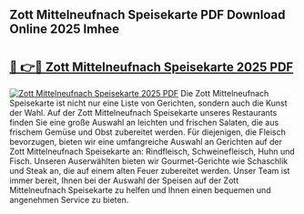 ## Zott Mittelneufnach Speisekarte PDF Download Online 2025 lmhee

# <h2><a href="http://gc9appr.nevu.top/?p=Zott+Mittelneufnach+Speisekarte">🔗 👉🔴 Zott Mittelneufnach Speisekarte 2025 PDF</a></h2>

[![Zott Mittelneufnach Speisekarte 2025 PDF](https://i.imgur.com/dBaPXMq.png)](http://gc9appr.nevu.top/?p=Zott+Mittelneufnach+Speisekarte)
Die Zott Mittelneufnach Speisekarte ist nicht nur eine Liste von Gerichten, sondern auch die Kunst der Wahl. Auf der Zott Mittelneufnach Speisekarte unseres Restaurants finden Sie eine große Auswahl an leichten und frischen Salaten, die aus frischem Gemüse und Obst zubereitet werden. Für diejenigen, die Fleisch bevorzugen, bieten wir eine umfangreiche Auswahl an Gerichten auf der Zott Mittelneufnach Speisekarte an: Rindfleisch, Schweinefleisch, Huhn und Fisch. Unseren Auserwählten bieten wir Gourmet-Gerichte wie Schaschlik und Steak an, die auf einem alten Feuer zubereitet werden. Unser Team ist immer bereit, Ihnen bei der Auswahl der Speisen auf der Zott Mittelneufnach Speisekarte zu helfen und Ihnen einen bequemen und angenehmen Service zu bieten.
